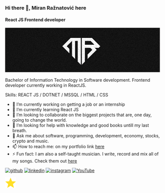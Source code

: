 ### Hi there 👋, Miran Ražnatović here
#### React JS Frontend developer
![React JS Frontend developer](https://raw.githubusercontent.com/MiranRaz/MiranRaz/main/banner.png)

Bachelor of Information Technology in Software development. Frontend developer currently working in ReactJS.   

Skills: REACT JS / DOTNET / MSSQL / HTML / CSS

- 🔭 I’m currently working on getting a job or an internship 
- 🌱 I’m currently learning React JS 
- 👯 I’m looking to collaborate on the biggest projects that are, one day, going to change the world. 
- 🤔 I’m looking for help with knowledge and good books untill my last breath. 
- 💬 Ask me about software, programming, development, economy, stocks, crypto and music. 
- 📫 How to reach me:  on my portfolio link <a href ="https://miranraz.github.io/MyPortfolio/" target="_blank">here</a>  
- ⚡ Fun fact:  I am also a self-taught musician. I write, record and mix all of my songs. Check them out <a href ="https://www.youtube.com/channel/UCQ0Wq9XGw0CQs0tWi2rZb8g" target="_blank">here</a>  


[<img src='https://cdn.jsdelivr.net/npm/simple-icons@3.0.1/icons/github.svg' alt='github' height='40'>](https://github.com/https://github.com/MiranRaz)  [<img src='https://cdn.jsdelivr.net/npm/simple-icons@3.0.1/icons/linkedin.svg' alt='linkedin' height='40'>](https://www.linkedin.com/in/https://www.linkedin.com/in/miran-raznatovic//)  [<img src='https://cdn.jsdelivr.net/npm/simple-icons@3.0.1/icons/instagram.svg' alt='instagram' height='40'>](https://www.instagram.com/https://instagram.com/korisniknijepronadjen/)  [<img src='https://cdn.jsdelivr.net/npm/simple-icons@3.0.1/icons/youtube.svg' alt='YouTube' height='40'>](https://www.youtube.com/channel/https://www.youtube.com/channel/UCQ0Wq9XGw0CQs0tWi2rZb8g)  

<a href='https://stars.github.com/'><img src='https://raw.githubusercontent.com/acervenky/animated-github-badges/master/assets/starbadge.gif' width='35' height='35'></a> 
